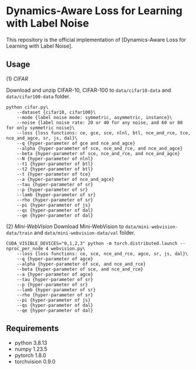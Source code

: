 # Dynamics-Aware Loss for Learning with Label Noise

This repository is the official implementation of [Dynamics-Aware Loss for Learning with Label Noise].

## Usage

(1) *CIFAR*

Download and unzip CIFAR-10, CIFAR-100 to `data/cifar10-data` and `data/cifar100-data` folder.

```(bash)
python cifar.py\
    --dataset {cifar10, cifar100}\
    --mode {label noise mode: symmetric, asymmetric, instance}\ 
    --noise {label noise rate: 20 or 40 for any noise, and 60 or 80 for only symmetric noise}\ 
    --loss {loss functions: ce, gce, sce, nlnl, btl, nce_and_rce, tce, nce_and_agce, sr, js, dal}\
    --q {hyper-parameter of gce and nce_and_agce}
    --alpha {hyper-parameter of sce, nce_and_rce, and nce_and_agce}
    --beta {hyper-parameter of sce, nce_and_rce, and nce_and_agce}
    --N {hyper-parameter of nlnl}
    --t1 {hyper-parameter of btl}
    --t2 {hyper-parameter of btl}
    --t {hyper-parameter of tce}
    --a {hyper-parameter of nce_and_agce}
    --tau {hyper-parameter of sr}
    --p {hyper-parameter of sr}
    --lamb {hyper-parameter of sr}
    --rho {hyper-parameter of sr}
    --pi {hyper-parameter of js}
    --qs {hyper-parameter of dal}
    --qe {hyper-parameter of dal}
```

(2) *Mini-WebVision*
Download Mini-WebVision to `data/mini-webvision-data/train` and `data/mini-webvision-data/val` folder.

```(bash)
CUDA_VISIBLE_DEVICES="0,1,2,3" python -m torch.distributed.launch --nproc_per_node 4 webvision.py\
    --loss {loss functions: ce, sce, nce_and_rce, agce, sr, js, dal}\
    --q {hyper-parameter of agce}
    --alpha {hyper-parameter of sce, and nce_and_rce}
    --beta {hyper-parameter of sce, and nce_and_rce}
    --a {hyper-parameter of agce}
    --tau {hyper-parameter of sr}
    --p {hyper-parameter of sr}
    --lamb {hyper-parameter of sr}
    --rho {hyper-parameter of sr}
    --pi {hyper-parameter of js}
    --qs {hyper-parameter of dal}
    --qe {hyper-parameter of dal}
```

## Requirements
- python 3.8.13
- numpy 1.23.5
- pytorch 1.8.0
- torchvision 0.9.0

